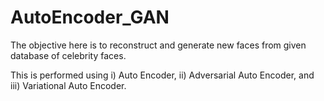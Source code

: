 # AutoEncoder_GAN
The objective here is to reconstruct and generate new faces from given database of celebrity faces.

This is performed using i) Auto Encoder, ii) Adversarial Auto Encoder, and iii) Variational Auto Encoder.

